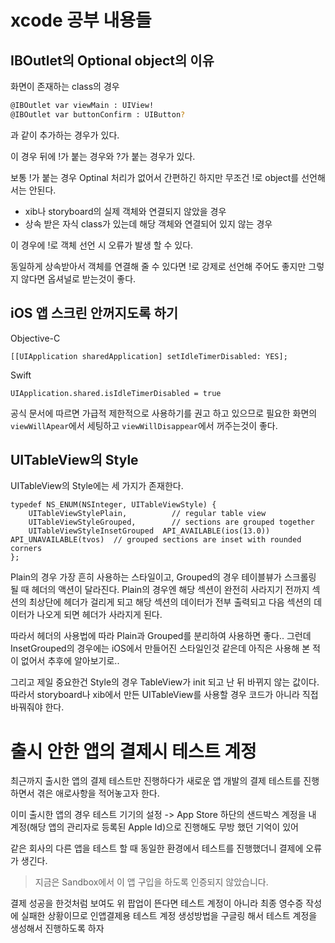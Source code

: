 # xcode 공부 내용들

## IBOutlet의 Optional object의 이유

화면이 존재하는 class의 경우
```sh
@IBOutlet var viewMain : UIView!
@IBOutlet var buttonConfirm : UIButton?
```
과 같이 추가하는 경우가 있다.

이 경우 뒤에 !가 붙는 경우와 ?가 붙는 경우가 있다.

보통 !가 붙는 경우 Optinal 처리가 없어서 간편하긴 하지만 무조건 !로 object를 선언해서는 안된다.

* xib나 storyboard의 실제 객체와 연결되지 않았을 경우
* 상속 받은 자식 class가 있는데 해당 객체와 연결되어 있지 않는 경우

이 경우에 !로 객체 선언 시 오류가 발생 할 수 있다.

동일하게 상속받아서 객체를 연결해 줄 수 있다면 !로 강제로 선언해 주어도 좋지만 그렇지 않다면 옵셔널로 받는것이 좋다.

## iOS 앱 스크린 안꺼지도록 하기

Objective-C
```
[[UIApplication sharedApplication] setIdleTimerDisabled: YES];
```

Swift
```
UIApplication.shared.isIdleTimerDisabled = true
```

공식 문서에 따르면 가급적 제한적으로 사용하기를 권고 하고 있으므로
필요한 화면의 ```viewWillApear```에서 세팅하고 ```viewWillDisappear```에서 꺼주는것이 좋다.

## UITableView의 Style

UITableView의 Style에는 세 가지가 존재한다.
```
typedef NS_ENUM(NSInteger, UITableViewStyle) {
    UITableViewStylePlain,          // regular table view
    UITableViewStyleGrouped,        // sections are grouped together
    UITableViewStyleInsetGrouped  API_AVAILABLE(ios(13.0)) API_UNAVAILABLE(tvos)  // grouped sections are inset with rounded corners
};
```

Plain의 경우 가장 흔히 사용하는 스타일이고, Grouped의 경우 테이블뷰가 스크롤링 될 때 헤더의 액션이 달라진다.
Plain의 경우엔 해당 섹션이 완전히 사라지기 전까지 섹션의 최상단에 헤더가 걸리게 되고 해당 섹션의 데이터가 전부 출력되고 다음 섹션의 데이터가 나오게 되면 헤더가 사라지게 된다.

따라서 헤더의 사용법에 따라 Plain과 Grouped를 분리하여 사용하면 좋다.. 그런데 InsetGrouped의 경우에는 iOS에서 만들어진 스타일인것 같은데 아직은 사용해 본 적이 없어서 추후에 알아보기로..

그리고 제일 중요한건 Style의 경우 TableView가 init 되고 난 뒤 바뀌지 않는 값이다. 따라서 storyboard나 xib에서 만든 UITableView를 사용할 경우 코드가 아니라 직접 바꿔줘야 한다.

# 출시 안한 앱의 결제시 테스트 계정
최근까지 출시한 앱의 결제 테스트만 진행하다가 새로운 앱 개발의 결제 테스트를 진행하면서 겪은 애로사항을 적어놓고자 한다.

이미 출시한 앱의 경우 테스트 기기의 설정 -> App Store 하단의 샌드박스 계정을 내 계정(해당 앱의 관리자로 등록된 Apple Id)으로 진행해도 무방 했던 기억이 있어

같은 회사의 다른 앱을 테스트 할 때 동일한 환경에서 테스트를 진행했더니 결제에 오류가 생긴다.

> 지금은 Sandbox에서 이 앱 구입을 하도록 인증되지 않았습니다.

결제 성공을 한것처럼 보여도 위 팝업이 뜬다면 테스트 계정이 아니라 최종 영수증 작성에 실패한 상황이므로 인앱결제용 테스트 계정 생성방법을 구글링 해서 테스트 계정을 생성해서 진행하도록 하자

